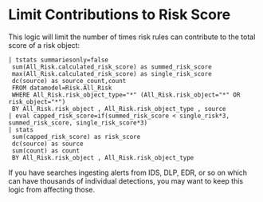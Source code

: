 # Limit Contributions to Risk Score

This logic will limit the number of times risk rules can contribute to the total score of a risk object:

```
| tstats summariesonly=false
 sum(All_Risk.calculated_risk_score) as summed_risk_score
 max(All_Risk.calculated_risk_score) as single_risk_score
 dc(source) as source_count,count
 FROM datamodel=Risk.All_Risk
 WHERE All_Risk.risk_object_type="*" (All_Risk.risk_object="*" OR risk_object="*")
 BY All_Risk.risk_object , All_Risk.risk_object_type , source
| eval capped_risk_score=if(summed_risk_score < single_risk*3, summed_risk_score, single_risk_score*3)
| stats
 sum(capped_risk_score) as risk_score
 dc(source) as source
 sum(count) as count
 BY All_Risk.risk_object , All_Risk.risk_object_type
```

If you have searches ingesting alerts from IDS, DLP, EDR, or so on which can have thousands of individual detections, you may want to keep this logic from affecting those.
